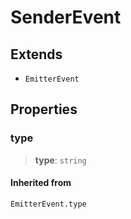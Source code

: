 # SenderEvent

## Extends

- `EmitterEvent`

## Properties

### type

> **type**: `string`

#### Inherited from

`EmitterEvent.type`
